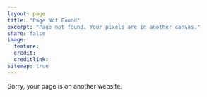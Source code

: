 ```yaml
---
layout: page
title: "Page Not Found"
excerpt: "Page not found. Your pixels are in another canvas."
share: false
image:
  feature:
  credit:
  creditlink:
sitemap: true
---  
```


Sorry, your page is on another website.